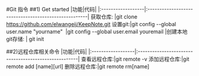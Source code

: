 #Git 指令
##1) Get started
|功能|代码|
|:------------------|:-----------------------------------------------------|
获取仓库:  |git clone https://github.com/elwangeij/KeepNote.git
设置git:|git config --global user.name "yourname"
&#160;|git config --global user.email youremail
|创建本地git存储: |              git init

##2)远程仓库相关命令
|功能|代码|
|:------------------|:-----------------------------------------------------|
查看远程仓库:|git remote -v
添加远程仓库:|git remote add [name][url]
删除远程仓库:|git remote rm[name]



 
